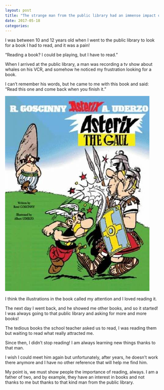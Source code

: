 ```yaml
---
layout: post
title: "The strange man from the public library had an immense impact on my life"
date: 2017-05-18
categories:
---
```


I was between 10 and 12 years old when I went to the public library to look for a book I had to read, and it was a pain!

“Reading a book? I could be playing, but I have to read.”

When I arrived at the public library, a man was recording a tv show about whales on his VCR, and somehow he noticed my frustration looking for a book.

I can’t remember his words, but he came to me with this book and said: “Read this one and come back when you finish it.”

![asterix](/assets/asterix.jpeg)

I think the illustrations in the book called my attention and I loved reading it.

The next day I went back, and he showed me other books, and so it started! I was always going to that public library and asking for more and more books!

The tedious books the school teacher asked us to read, I was reading them but waiting to read what really attracted me.

Since then, I didn’t stop reading! I am always learning new things thanks to that man.

I wish I could meet him again but unfortunately, after years, he doesn’t work there anymore and I have no other reference that will help me find him.

My point is, we must show people the importance of reading, always. I am a father of two, and by example, they have an interest in books and not thanks to me but thanks to that kind man from the public library.

